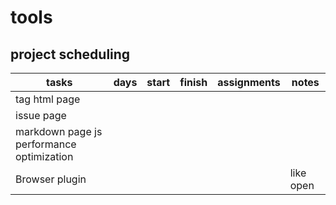 # tools
## project scheduling
|tasks|days|start|finish|assignments|notes|
|---|---|---|---|---|---|
|tag html page|
|issue page|
|markdown page js performance optimization|
|Browser plugin|||||like open|


 
